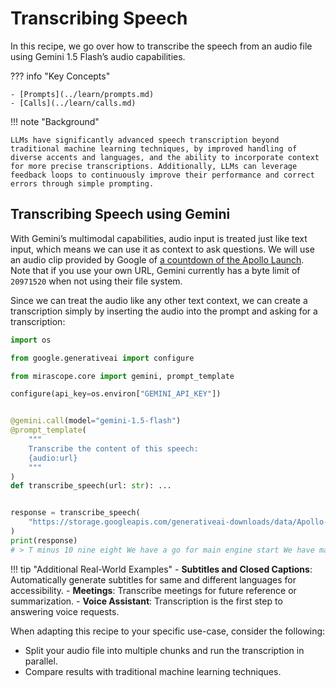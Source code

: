# Transcribing Speech

In this recipe, we go over how to transcribe the speech from an audio file using Gemini 1.5 Flash’s audio capabilities.

??? info "Key Concepts"

    - [Prompts](../learn/prompts.md)
    - [Calls](../learn/calls.md)

!!! note "Background"

    LLMs have significantly advanced speech transcription beyond traditional machine learning techniques, by improved handling of diverse accents and languages, and the ability to incorporate context for more precise transcriptions. Additionally, LLMs can leverage feedback loops to continuously improve their performance and correct errors through simple prompting.

## Transcribing Speech using Gemini

With Gemini’s multimodal capabilities, audio input is treated just like text input, which means we can use it as context to ask questions. We will use an audio clip provided by Google of [a countdown of the Apollo Launch](https://storage.googleapis.com/generativeai-downloads/data/Apollo-11_Day-01-Highlights-10s.mp3). Note that if you use your own URL, Gemini currently has a byte limit of `20971520` when not using their file system.

Since we can treat the audio like any other text context, we can create a transcription simply by inserting the audio into the prompt and asking for a transcription:

```python
import os

from google.generativeai import configure

from mirascope.core import gemini, prompt_template

configure(api_key=os.environ["GEMINI_API_KEY"])


@gemini.call(model="gemini-1.5-flash")
@prompt_template(
    """
    Transcribe the content of this speech:
    {audio:url}
    """
)
def transcribe_speech(url: str): ...


response = transcribe_speech(
    "https://storage.googleapis.com/generativeai-downloads/data/Apollo-11_Day-01-Highlights-10s.mp3"
)
print(response)
# > T minus 10 nine eight We have a go for main engine start We have main engine start
```

!!! tip "Additional Real-World Examples"
    - **Subtitles and Closed Captions**: Automatically generate subtitles for same and different languages for accessibility.
    - **Meetings**: Transcribe meetings for future reference or summarization.
    - **Voice Assistant**: Transcription is the first step to answering voice requests.

When adapting this recipe to your specific use-case, consider the following:

- Split your audio file into multiple chunks and run the transcription in parallel.
- Compare results with traditional machine learning techniques.
